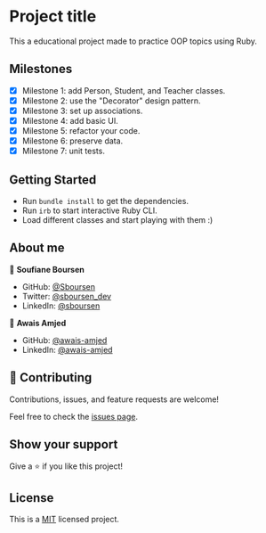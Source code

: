 # Project title

This a educational project made to practice OOP topics using Ruby.

## Milestones

- [x] Milestone 1: add Person, Student, and Teacher classes.
- [x] Milestone 2: use the "Decorator" design pattern.
- [x] Milestone 3: set up associations.
- [x] Milestone 4: add basic UI.
- [x] Milestone 5: refactor your code.
- [x] Milestone 6: preserve data.
- [x] Milestone 7: unit tests.

## Getting Started

- Run `bundle install` to get the dependencies.
- Run `irb` to start interactive Ruby CLI.
- Load different classes and start playing with them :)

## About me

👤 **Soufiane Boursen**

- GitHub: [@Sboursen](https://github.com/Sboursen)
- Twitter: [@sboursen_dev](https://twitter.com/sboursen_dev)
- LinkedIn: [@sboursen](https://linkedin.com/in/sboursen)

👤 **Awais Amjed**

- GitHub: [@awais-amjed](https://github.com/awais-amjed)
- LinkedIn: [@awais-amjed](https://www.linkedin.com/in/awais-amjed/)

## 🤝 Contributing

Contributions, issues, and feature requests are welcome!

Feel free to check the [issues page](../../issues/).

## Show your support

Give a ⭐️ if you like this project!

## License

This is a [MIT](./LICENSE) licensed project.
